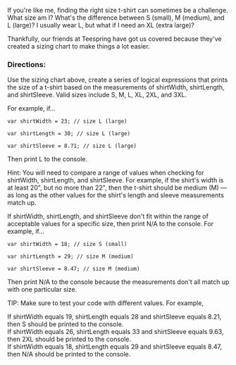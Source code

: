 If you're like me, finding the right size t-shirt can sometimes be a challenge. What size am I? What's the difference between S (small), M (medium), and L (large)? I usually wear L, but what if I need an XL (extra large)?

Thankfully, our friends at Teespring have got us covered because they've created a sizing chart to make things a lot easier.

<h3>Directions:</h3>
Use the sizing chart above, create a series of logical expressions that prints the size of a t-shirt based on the measurements of shirtWidth, shirtLength, and shirtSleeve. Valid sizes include S, M, L, XL, 2XL, and 3XL.

For example, if...

<code>var shirtWidth = 23; // size L (large)<br/></code>

<code>var shirtLength = 30; // size L (large)<br/></code>

<code>var shirtSleeve = 8.71; // size L (large)<br/></code>

Then print L to the console.

Hint: You will need to compare a range of values when checking for shirtWidth, shirtLength, and shirtSleeve. For example, if the shirt's width is at least 20", but no more than 22", then the t-shirt should be medium (M) — as long as the other values for the shirt's length and sleeve measurements match up.

If shirtWidth, shirtLength, and shirtSleeve don't fit within the range of acceptable values for a specific size, then print N/A to the console. For example, if...

<code>var shirtWidth = 18; // size S (small)<br/></code>

<code>var shirtLength = 29; // size M (medium)<br/></code>

<code>var shirtSleeve = 8.47; // size M (medium)<br/></code>

Then print N/A to the console because the measurements don't all match up with one particular size.

TIP: Make sure to test your code with different values. For example,

If shirtWidth equals 19, shirtLength equals 28 and shirtSleeve equals 8.21, then S should be printed to the console.<br/>
If shirtWidth equals 26, shirtLength equals 33 and shirtSleeve equals 9.63, then 2XL should be printed to the console.<br/>
If shirtWidth equals 18, shirtLength equals 29 and shirtSleeve equals 8.47, then N/A should be printed to the console.<br/>
